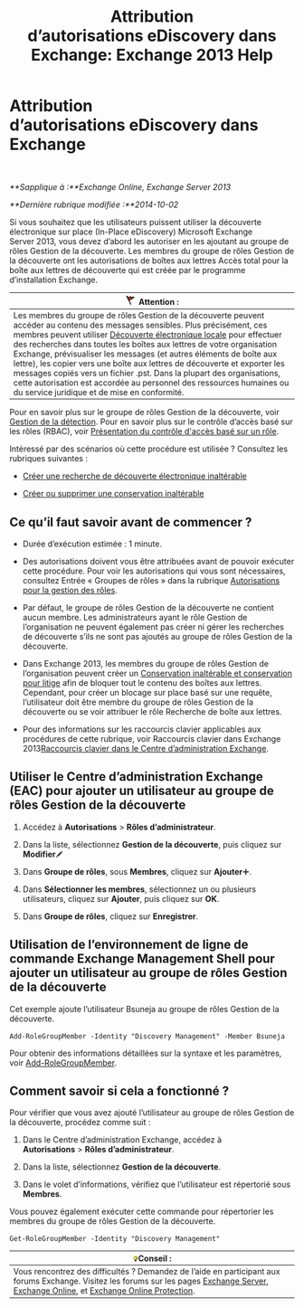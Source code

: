 ﻿---
title: 'Attribution d’autorisations eDiscovery dans Exchange: Exchange 2013 Help'
TOCTitle: Attribution d’autorisations eDiscovery dans Exchange
ms:assetid: 729e09d8-614b-431f-ae04-ae41fb4c628e
ms:mtpsurl: https://technet.microsoft.com/fr-fr/library/Dd298059(v=EXCHG.150)
ms:contentKeyID: 50478443
ms.date: 04/24/2018
mtps_version: v=EXCHG.150
ms.translationtype: HT
---

# Attribution d’autorisations eDiscovery dans Exchange

 

_**Sapplique à :**Exchange Online, Exchange Server 2013_

_**Dernière rubrique modifiée :**2014-10-02_

Si vous souhaitez que les utilisateurs puissent utiliser la découverte électronique sur place (In-Place eDiscovery) Microsoft Exchange Server 2013, vous devez d’abord les autoriser en les ajoutant au groupe de rôles Gestion de la découverte. Les membres du groupe de rôles Gestion de la découverte ont les autorisations de boîtes aux lettres Accès total pour la boîte aux lettres de découverte qui est créée par le programme d’installation Exchange.

<table>
<thead>
<tr class="header">
<th><img src="images/JJ673034.Caution(EXCHG.150).gif" title="Attention" alt="Attention" />Attention :</th>
</tr>
</thead>
<tbody>
<tr class="odd">
<td>Les membres du groupe de rôles Gestion de la découverte peuvent accéder au contenu des messages sensibles. Plus précisément, ces membres peuvent utiliser <a href="in-place-ediscovery-exchange-2013-help.md">Découverte électronique locale</a> pour effectuer des recherches dans toutes les boîtes aux lettres de votre organisation Exchange, prévisualiser les messages (et autres éléments de boîte aux lettre), les copier vers une boîte aux lettres de découverte et exporter les messages copiés vers un fichier .pst. Dans la plupart des organisations, cette autorisation est accordée au personnel des ressources humaines ou du service juridique et de mise en conformité.<br />
</td>
</tr>
</tbody>
</table>


Pour en savoir plus sur le groupe de rôles Gestion de la découverte, voir [Gestion de la détection](discovery-management-exchange-2013-help.md). Pour en savoir plus sur le contrôle d’accès basé sur les rôles (RBAC), voir [Présentation du contrôle d'accès basé sur un rôle](understanding-role-based-access-control-exchange-2013-help.md).

Intéressé par des scénarios où cette procédure est utilisée ? Consultez les rubriques suivantes :

  - [Créer une recherche de découverte électronique inaltérable](create-an-in-place-ediscovery-search-exchange-2013-help.md)

  - [Créer ou supprimer une conservation inaltérable](create-or-remove-an-in-place-hold-exchange-2013-help.md)

## Ce qu’il faut savoir avant de commencer ?

  - Durée d’exécution estimée : 1 minute.

  - Des autorisations doivent vous être attribuées avant de pouvoir exécuter cette procédure. Pour voir les autorisations qui vous sont nécessaires, consultez Entrée « Groupes de rôles » dans la rubrique [Autorisations pour la gestion des rôles](role-management-permissions-exchange-2013-help.md).

  - Par défaut, le groupe de rôles Gestion de la découverte ne contient aucun membre. Les administrateurs ayant le rôle Gestion de l’organisation ne peuvent également pas créer ni gérer les recherches de découverte s’ils ne sont pas ajoutés au groupe de rôles Gestion de la découverte.

  - Dans Exchange 2013, les membres du groupe de rôles Gestion de l’organisation peuvent créer un [Conservation inaltérable et conservation pour litige](in-place-hold-and-litigation-hold-exchange-2013-help.md) afin de bloquer tout le contenu des boîtes aux lettres. Cependant, pour créer un blocage sur place basé sur une requête, l’utilisateur doit être membre du groupe de rôles Gestion de la découverte ou se voir attribuer le rôle Recherche de boîte aux lettres.

  - Pour des informations sur les raccourcis clavier applicables aux procédures de cette rubrique, voir Raccourcis clavier dans Exchange 2013[Raccourcis clavier dans le Centre d’administration Exchange](keyboard-shortcuts-in-the-exchange-admin-center-exchange-online-protection-help.md).

## Utiliser le Centre d’administration Exchange (EAC) pour ajouter un utilisateur au groupe de rôles Gestion de la découverte

1.  Accédez à **Autorisations** \> **Rôles d’administrateur**.

2.  Dans la liste, sélectionnez **Gestion de la découverte**, puis cliquez sur **Modifier**![Icône Modifier](images/Bb124582.6f53ccb2-1f13-4c02-bea0-30690e6ea71d(EXCHG.150).gif "Icône Modifier")

3.  Dans **Groupe de rôles**, sous **Membres**, cliquez sur **Ajouter**![Icône Ajouter](images/JJ218640.c1e75329-d6d7-4073-a27d-498590bbb558(EXCHG.150).gif "Icône Ajouter").

4.  Dans **Sélectionner les membres**, sélectionnez un ou plusieurs utilisateurs, cliquez sur **Ajouter**, puis cliquez sur **OK**.

5.  Dans **Groupe de rôles**, cliquez sur **Enregistrer**.

## Utilisation de l’environnement de ligne de commande Exchange Management Shell pour ajouter un utilisateur au groupe de rôles Gestion de la découverte

Cet exemple ajoute l’utilisateur Bsuneja au groupe de rôles Gestion de la découverte.

    Add-RoleGroupMember -Identity "Discovery Management" -Member Bsuneja

Pour obtenir des informations détaillées sur la syntaxe et les paramètres, voir [Add-RoleGroupMember](https://technet.microsoft.com/fr-fr/library/dd638207\(v=exchg.150\)).

## Comment savoir si cela a fonctionné ?

Pour vérifier que vous avez ajouté l’utilisateur au groupe de rôles Gestion de la découverte, procédez comme suit :

1.  Dans le Centre d’administration Exchange, accédez à **Autorisations** \> **Rôles d’administrateur**.

2.  Dans la liste, sélectionnez **Gestion de la découverte**.

3.  Dans le volet d’informations, vérifiez que l’utilisateur est répertorié sous **Membres**.

Vous pouvez également exécuter cette commande pour répertorier les membres du groupe de rôles Gestion de la découverte.

    Get-RoleGroupMember -Identity "Discovery Management"

<table>
<thead>
<tr class="header">
<th><img src="images/Bb125224.tip(EXCHG.150).gif" title="Conseil" alt="Conseil" />Conseil :</th>
</tr>
</thead>
<tbody>
<tr class="odd">
<td>Vous rencontrez des difficultés ? Demandez de l’aide en participant aux forums Exchange. Visitez les forums sur les pages <a href="https://go.microsoft.com/fwlink/p/?linkid=60612">Exchange Server</a>, <a href="https://go.microsoft.com/fwlink/p/?linkid=267542">Exchange Online</a>, et <a href="https://go.microsoft.com/fwlink/p/?linkid=285351">Exchange Online Protection</a>.</td>
</tr>
</tbody>
</table>

